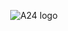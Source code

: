 <p align="center">
  <img src="https://user-images.githubusercontent.com/133504/155389081-9c1c823e-ac3e-4682-ae18-1157b8ef83ba.gif" alt="A24 logo" loading="lazy" />
</p>

<!--
**kilinkis/kilinkis** is a ✨ _special_ ✨ repository because its `README.md` (this file) appears on your GitHub profile.

Here are some ideas to get you started:

- 🔭 I’m currently working on ...
- 🌱 I’m currently learning ...
- 👯 I’m looking to collaborate on ...
- 🤔 I’m looking for help with ...
- 💬 Ask me about ...
- 📫 How to reach me: ...
- 😄 Pronouns: ...
- ⚡ Fun fact: ...


- text in red
+ text in green
! text in orange
# text in gray
@@ text in purple (and bold)@@

```diff
- text in red
+ text in green
! text in orange
# text in gray
@@ text in purple (and bold)@@
```
-->
